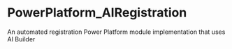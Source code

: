 # PowerPlatform_AIRegistration
An automated registration Power Platform module implementation that uses AI Builder

